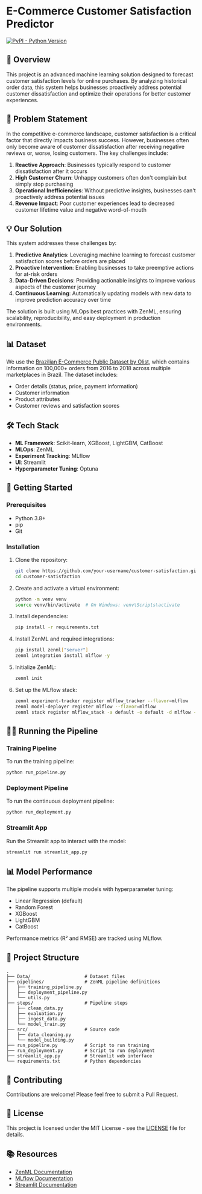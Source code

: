 # E-Commerce Customer Satisfaction Predictor

[![PyPI - Python Version](https://img.shields.io/pypi/pyversions/zenml)](https://pypi.org/project/zenml/)

## 🚀 Overview

This project is an advanced machine learning solution designed to forecast customer satisfaction levels for online purchases. By analyzing historical order data, this system helps businesses proactively address potential customer dissatisfaction and optimize their operations for better customer experiences.

## 🎯 Problem Statement

In the competitive e-commerce landscape, customer satisfaction is a critical factor that directly impacts business success. However, businesses often only become aware of customer dissatisfaction after receiving negative reviews or, worse, losing customers. The key challenges include:

1. **Reactive Approach**: Businesses typically respond to customer dissatisfaction after it occurs
2. **High Customer Churn**: Unhappy customers often don't complain but simply stop purchasing
3. **Operational Inefficiencies**: Without predictive insights, businesses can't proactively address potential issues
4. **Revenue Impact**: Poor customer experiences lead to decreased customer lifetime value and negative word-of-mouth

## 💡 Our Solution

This system addresses these challenges by:

1. **Predictive Analytics**: Leveraging machine learning to forecast customer satisfaction scores before orders are placed
2. **Proactive Intervention**: Enabling businesses to take preemptive actions for at-risk orders
3. **Data-Driven Decisions**: Providing actionable insights to improve various aspects of the customer journey
4. **Continuous Learning**: Automatically updating models with new data to improve prediction accuracy over time

The solution is built using MLOps best practices with ZenML, ensuring scalability, reproducibility, and easy deployment in production environments.

## 📊 Dataset

We use the [Brazilian E-Commerce Public Dataset by Olist](https://www.kaggle.com/datasets/olistbr/brazilian-ecommerce), which contains information on 100,000+ orders from 2016 to 2018 across multiple marketplaces in Brazil. The dataset includes:

- Order details (status, price, payment information)
- Customer information
- Product attributes
- Customer reviews and satisfaction scores

## 🛠️ Tech Stack

- **ML Framework**: Scikit-learn, XGBoost, LightGBM, CatBoost
- **MLOps**: ZenML
- **Experiment Tracking**: MLflow
- **UI**: Streamlit
- **Hyperparameter Tuning**: Optuna

## 🚀 Getting Started

### Prerequisites

- Python 3.8+
- pip
- Git

### Installation

1. Clone the repository:
   ```bash
   git clone https://github.com/your-username/customer-satisfaction.git
   cd customer-satisfaction
   ```

2. Create and activate a virtual environment:
   ```bash
   python -m venv venv
   source venv/bin/activate  # On Windows: venv\Scripts\activate
   ```

3. Install dependencies:
   ```bash
   pip install -r requirements.txt
   ```

4. Install ZenML and required integrations:
   ```bash
   pip install zenml["server"]
   zenml integration install mlflow -y
   ```

5. Initialize ZenML:
   ```bash
   zenml init
   ```

6. Set up the MLflow stack:
   ```bash
   zenml experiment-tracker register mlflow_tracker --flavor=mlflow
   zenml model-deployer register mlflow --flavor=mlflow
   zenml stack register mlflow_stack -a default -o default -d mlflow -e mlflow_tracker --set
   ```

## 🏃‍♂️ Running the Pipeline

### Training Pipeline

To run the training pipeline:

```bash
python run_pipeline.py
```

### Deployment Pipeline

To run the continuous deployment pipeline:

```bash
python run_deployment.py
```

### Streamlit App

Run the Streamlit app to interact with the model:

```bash
streamlit run streamlit_app.py
```

## 📊 Model Performance

The pipeline supports multiple models with hyperparameter tuning:

- Linear Regression (default)
- Random Forest
- XGBoost
- LightGBM
- CatBoost

Performance metrics (R² and RMSE) are tracked using MLflow.

## 📂 Project Structure

```
.
├── Data/                    # Dataset files
├── pipelines/               # ZenML pipeline definitions
│   ├── training_pipeline.py
│   ├── deployment_pipeline.py
│   └── utils.py
├── steps/                   # Pipeline steps
│   ├── clean_data.py
│   ├── evaluation.py
│   ├── ingest_data.py
│   └── model_train.py
├── src/                     # Source code
│   ├── data_cleaning.py
│   └── model_building.py
├── run_pipeline.py          # Script to run training
├── run_deployment.py        # Script to run deployment
├── streamlit_app.py         # Streamlit web interface
└── requirements.txt         # Python dependencies
```

## 🤝 Contributing

Contributions are welcome! Please feel free to submit a Pull Request.

## 📄 License

This project is licensed under the MIT License - see the [LICENSE](LICENSE) file for details.

## 📚 Resources

- [ZenML Documentation](https://docs.zenml.io/)
- [MLflow Documentation](https://mlflow.org/docs/latest/index.html)
- [Streamlit Documentation](https://docs.streamlit.io/)
